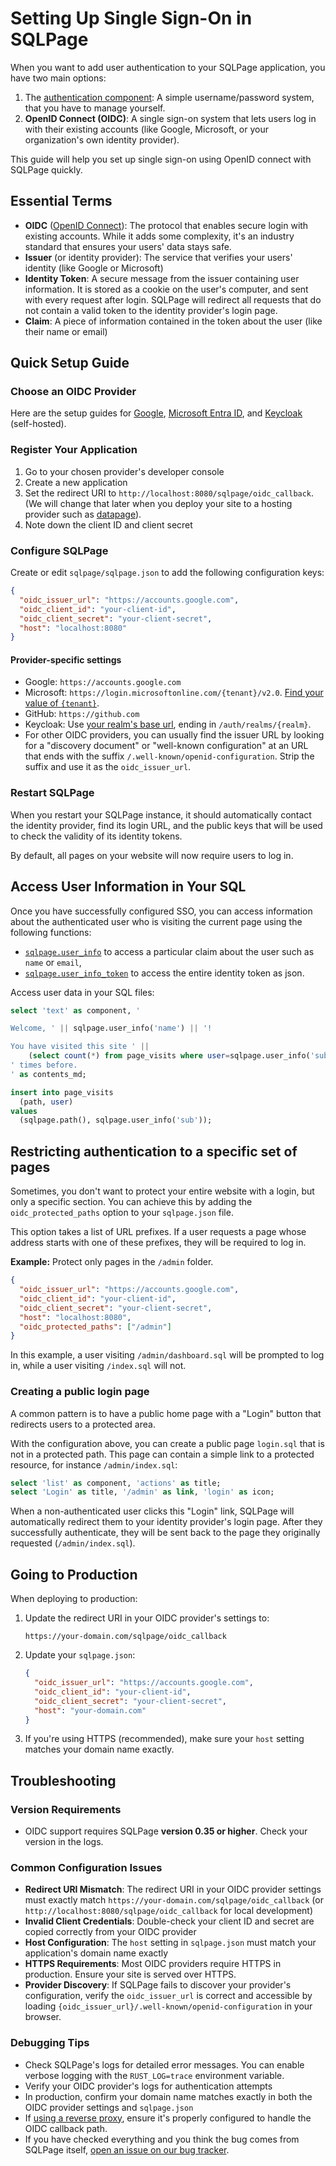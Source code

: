 # Setting Up Single Sign-On in SQLPage

When you want to add user authentication to your SQLPage application, you have two main options:

1. The [authentication component](/component.sql?component=authentication):
   A simple username/password system, that you have to manage yourself.
2. **OpenID Connect (OIDC)**:
   A single sign-on system that lets users log in with their existing accounts (like Google, Microsoft, or your organization's own identity provider).

This guide will help you set up single sign-on using OpenID connect with SQLPage quickly.

## Essential Terms

- **OIDC** ([OpenID Connect](https://openid.net/developers/how-connect-works/)): The protocol that enables secure login with existing accounts. While it adds some complexity, it's an industry standard that ensures your users' data stays safe.
- **Issuer** (or identity provider): The service that verifies your users' identity (like Google or Microsoft)
- **Identity Token**: A secure message from the issuer containing user information. It is stored as a cookie on the user's computer, and sent with every request after login. SQLPage will redirect all requests that do not contain a valid token to the identity provider's login page.
- **Claim**: A piece of information contained in the token about the user (like their name or email)

## Quick Setup Guide

### Choose an OIDC Provider

Here are the setup guides for
[Google](https://developers.google.com/identity/openid-connect/openid-connect),
[Microsoft Entra ID](https://learn.microsoft.com/en-us/entra/identity-platform/quickstart-register-app),
and [Keycloak](https://www.keycloak.org/getting-started/getting-started-docker) (self-hosted).

### Register Your Application

1. Go to your chosen provider's developer console
2. Create a new application
3. Set the redirect URI to `http://localhost:8080/sqlpage/oidc_callback`. (We will change that later when you deploy your site to a hosting provider such as [datapage](https://beta.datapage.app/)).
4. Note down the client ID and client secret

### Configure SQLPage

Create or edit `sqlpage/sqlpage.json` to add the following configuration keys:

```json
{
  "oidc_issuer_url": "https://accounts.google.com",
  "oidc_client_id": "your-client-id",
  "oidc_client_secret": "your-client-secret",
  "host": "localhost:8080"
}
```

#### Provider-specific settings
- Google: `https://accounts.google.com`
- Microsoft: `https://login.microsoftonline.com/{tenant}/v2.0`. [Find your value of `{tenant}`](https://learn.microsoft.com/en-us/entra/identity-platform/quickstart-create-new-tenant).
- GitHub: `https://github.com`
- Keycloak: Use [your realm's base url](https://www.keycloak.org/securing-apps/oidc-layers), ending in `/auth/realms/{realm}`.
- For other OIDC providers, you can usually find the issuer URL by
  looking for a "discovery document" or "well-known configuration" at an URL that ends with the suffix `/.well-known/openid-configuration`.
  Strip the suffix and use it as the `oidc_issuer_url`.

### Restart SQLPage

When you restart your SQLPage instance, it should automatically contact
the identity provider, find its login URL, and the public keys that will be used to check the validity of its identity tokens.

By default, all pages on your website will now require users to log in.

## Access User Information in Your SQL

Once you have successfully configured SSO, you can access information
about the authenticated user who is visiting the current page using the following functions:
- [`sqlpage.user_info`](/functions.sql?function=user_info) to access a particular claim about the user such as `name` or `email`,
- [`sqlpage.user_info_token`](/functions.sql?function=user_info_token) to access the entire identity token as json.

Access user data in your SQL files:

```sql
select 'text' as component, '

Welcome, ' || sqlpage.user_info('name') || '!

You have visited this site ' || 
    (select count(*) from page_visits where user=sqlpage.user_info('sub')) ||
' times before.
' as contents_md;

insert into page_visits
  (path, user)
values
  (sqlpage.path(), sqlpage.user_info('sub'));
```

## Restricting authentication to a specific set of pages

Sometimes, you don't want to protect your entire website with a login, but only a specific section.
You can achieve this by adding the `oidc_protected_paths` option to your `sqlpage.json` file.

This option takes a list of URL prefixes. If a user requests a page whose address starts with one of these prefixes, they will be required to log in.

**Example:** Protect only pages in the `/admin` folder.

```json
{
  "oidc_issuer_url": "https://accounts.google.com",
  "oidc_client_id": "your-client-id",
  "oidc_client_secret": "your-client-secret",
  "host": "localhost:8080",
  "oidc_protected_paths": ["/admin"]
}
```

In this example, a user visiting `/admin/dashboard.sql` will be prompted to log in, while a user visiting `/index.sql` will not.

### Creating a public login page

A common pattern is to have a public home page with a "Login" button that redirects users to a protected area.

With the configuration above, you can create a public page `login.sql` that is not in a protected path. This page can contain a simple link to a protected resource, for instance `/admin/index.sql`:

```sql
select 'list' as component, 'actions' as title;
select 'Login' as title, '/admin' as link, 'login' as icon;
```

When a non-authenticated user clicks this "Login" link, SQLPage will automatically redirect them to your identity provider's login page. After they successfully authenticate, they will be sent back to the page they originally requested (`/admin/index.sql`).

## Going to Production

When deploying to production:

1. Update the redirect URI in your OIDC provider's settings to:
   ```
   https://your-domain.com/sqlpage/oidc_callback
   ```

2. Update your `sqlpage.json`:
   ```json
   {
     "oidc_issuer_url": "https://accounts.google.com",
     "oidc_client_id": "your-client-id",
     "oidc_client_secret": "your-client-secret",
     "host": "your-domain.com"
   }
   ```

3. If you're using HTTPS (recommended), make sure your `host` setting matches your domain name exactly.

## Troubleshooting

### Version Requirements
- OIDC support requires SQLPage **version 0.35 or higher**. Check your version in the logs.

### Common Configuration Issues
- **Redirect URI Mismatch**: The redirect URI in your OIDC provider settings must exactly match `https://your-domain.com/sqlpage/oidc_callback` (or `http://localhost:8080/sqlpage/oidc_callback` for local development)
- **Invalid Client Credentials**: Double-check your client ID and secret are copied correctly from your OIDC provider
- **Host Configuration**: The `host` setting in `sqlpage.json` must match your application's domain name exactly
- **HTTPS Requirements**: Most OIDC providers require HTTPS in production. Ensure your site is served over HTTPS.
- **Provider Discovery**: If SQLPage fails to discover your provider's configuration, verify the `oidc_issuer_url` is correct and accessible by loading `{oidc_issuer_url}/.well-known/openid-configuration` in your browser.

### Debugging Tips
- Check SQLPage's logs for detailed error messages. You can enable verbose logging with the `RUST_LOG=trace` environment variable.
- Verify your OIDC provider's logs for authentication attempts
- In production, confirm your domain name matches exactly in both the OIDC provider settings and `sqlpage.json`
- If [using a reverse proxy](/your-first-sql-website/nginx.sql), ensure it's properly configured to handle the OIDC callback path.
- If you have checked everything and you think the bug comes from SQLPage itself, [open an issue on our bug tracker](https://github.com/sqlpage/SQLPage/issues).